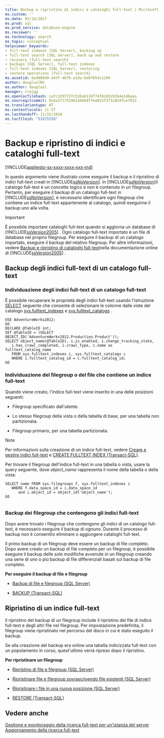 ```yaml
---
title: Backup e ripristino di indici e cataloghi full-text | Microsoft Docs
ms.custom: ''
ms.date: 03/14/2017
ms.prod: sql
ms.prod_service: database-engine
ms.reviewer: ''
ms.technology: search
ms.topic: conceptual
helpviewer_keywords:
- full-text indexes [SQL Server], backing up
- full-text search [SQL Server], back up and restore
- recovery [full-text search]
- backups [SQL Server], full-text indexes
- full-text indexes [SQL Server], restoring
- restore operations [full-text search]
ms.assetid: 6a4080d9-e43f-4b7b-a1da-bebf654c1194
author: douglaslMS
ms.author: douglasl
manager: craigg
ms.openlocfilehash: cafc3297727c53ba6134f74f0cb5291b4e14baea
ms.sourcegitcommit: 9c6a37175296144464ffea815f371c024fce7032
ms.translationtype: HT
ms.contentlocale: it-IT
ms.lasthandoff: 11/15/2018
ms.locfileid: "51675550"
---
```

# <a name="back-up-and-restore-full-text-catalogs-and-indexes"></a>Backup e ripristino di indici e cataloghi full-text
[!INCLUDE[appliesto-ss-xxxx-xxxx-xxx-md](../../includes/appliesto-ss-xxxx-xxxx-xxx-md.md)]

  In questo argomento viene illustrato come eseguire il backup e il ripristino di indici full-text creati in [!INCLUDE[ssNoVersion](../../includes/ssnoversion-md.md)]. In [!INCLUDE[ssNoVersion](../../includes/ssnoversion-md.md)]il catalogo full-text è un concetto logico e non è contenuto in un filegroup. Pertanto, per eseguire il backup di un catalogo full-text in [!INCLUDE[ssNoVersion](../../includes/ssnoversion-md.md)], è necessario identificare ogni filegroup che contiene un indice full-text appartenente al catalogo, quindi eseguirne il backup uno alla volta.  
  
> [!IMPORTANT]  
>  È possibile importare cataloghi full-text quando si aggiorna un database di [!INCLUDE[ssVersion2005](../../includes/ssversion2005-md.md)] . Ogni catalogo full-text importato è un file di database nel proprio filegroup. Per eseguire il backup di un catalogo importato, eseguire il backup del relativo filegroup. Per altre informazioni, vedere [Backup e ripristino di cataloghi full-text](https://go.microsoft.com/fwlink/?LinkID=121052)nella documentazione online di [!INCLUDE[ssVersion2005](../../includes/ssversion2005-md.md)] .  
  
##  <a name="backingup"></a> Backup degli indici full-text di un catalogo full-text  
  
###  <a name="Find_FTIs_of_a_Catalog"></a> Individuazione degli indici full-text di un catalogo full-text  
 È possibile recuperare le proprietà degli indici full-text usando l'istruzione [SELECT](../../t-sql/queries/select-transact-sql.md) seguente che consente di selezionare le colonne dalle viste del catalogo [sys.fulltext_indexes](../../relational-databases/system-catalog-views/sys-fulltext-indexes-transact-sql.md) e [sys.fulltext_catalogs](../../relational-databases/system-catalog-views/sys-fulltext-catalogs-transact-sql.md) .  
  
```  
USE AdventureWorks2012;  
GO  
DECLARE @TableID int;  
SET @TableID = (SELECT OBJECT_ID('AdventureWorks2012.Production.Product'));  
SELECT object_name(@TableID), i.is_enabled, i.change_tracking_state,   
   i.has_crawl_completed, i.crawl_type, c.name as fulltext_catalog_name   
   FROM sys.fulltext_indexes i, sys.fulltext_catalogs c   
   WHERE i.fulltext_catalog_id = c.fulltext_catalog_id;  
GO  
```  
  
  
###  <a name="Find_FG_of_FTI"></a> Individuazione del filegroup o del file che contiene un indice full-text  
 Quando viene creato, l'indice full-text viene inserito in una delle posizioni seguenti:  
  
-   Filegroup specificato dall'utente.  
  
-   Lo stesso filegroup della vista o della tabella di base, per una tabella non partizionata.  
  
-   Filegroup primario, per una tabella partizionata.  
  
> [!NOTE]  
>  Per informazioni sulla creazione di un indice full-text, vedere [Creare e gestire indici full-text](../../relational-databases/search/create-and-manage-full-text-indexes.md) e [CREATE FULLTEXT INDEX &#40;Transact-SQL&#41;](../../t-sql/statements/create-fulltext-index-transact-sql.md).  
  
 Per trovare il filegroup dell'indice full-text in una tabella o vista, usare la query seguente, dove *object_name* rappresenta il nome della tabella o della vista:  
  
```  
SELECT name FROM sys.filegroups f, sys.fulltext_indexes i   
   WHERE f.data_space_id = i.data_space_id   
      and i.object_id = object_id('object_name');  
GO  
  
```  
  
  
###  <a name="Back_up_FTIs_of_FTC"></a> Backup dei filegroup che contengono gli indici full-text  
 Dopo avere trovato i filegroup che contengono gli indici di un catalogo full-text, è necessario eseguire il backup di ognuno. Durante il processo di backup non è consentito eliminare o aggiungere cataloghi full-text.  
  
 Il primo backup di un filegroup deve essere un backup di file completo. Dopo avere creato un backup di file completo per un filegroup, è possibile eseguire il backup delle sole modifiche avvenute in un filegroup creando una serie di uno o più backup di file differenziali basati sul backup di file completo.  
  
 **Per eseguire il backup di file e filegroup**  
  
-   [Backup di file e filegroup &#40;SQL Server&#41;](../../relational-databases/backup-restore/back-up-files-and-filegroups-sql-server.md)  
  
-   [BACKUP &#40;Transact-SQL&#41;](../../t-sql/statements/backup-transact-sql.md)  
  
  
##  <a name="Restore_FTI"></a> Ripristino di un indice full-text  
 Il ripristino del backup di un filegroup include il ripristino dei file di indice full-text e degli altri file nel filegroup. Per impostazione predefinita, il filegroup viene ripristinato nel percorso del disco in cui è stato eseguito il backup.  
  
 Se alla creazione del backup era online una tabella indicizzata full-text con un popolamento in corso, quest'ultimo verrà ripreso dopo il ripristino.  
  
 **Per ripristinare un filegroup**  
  
-   [Ripristino di file e filegroup &#40;SQL Server&#41;](../../relational-databases/backup-restore/restore-files-and-filegroups-sql-server.md)  
  
-   [Ripristinare file e filegroup sovrascrivendo file esistenti &#40;SQL Server&#41;](../../relational-databases/backup-restore/restore-files-and-filegroups-over-existing-files-sql-server.md)  
  
-   [Ripristinare i file in una nuova posizione &#40;SQL Server&#41;](../../relational-databases/backup-restore/restore-files-to-a-new-location-sql-server.md)  
  
-   [RESTORE &#40;Transact-SQL&#41;](../../t-sql/statements/restore-statements-transact-sql.md)  
  
  
## <a name="see-also"></a>Vedere anche  
 [Gestione e monitoraggio della ricerca full-text per un'istanza del server](../../relational-databases/search/manage-and-monitor-full-text-search-for-a-server-instance.md)   
 [Aggiornamento della ricerca full-text](../../relational-databases/search/upgrade-full-text-search.md)  
  
  
